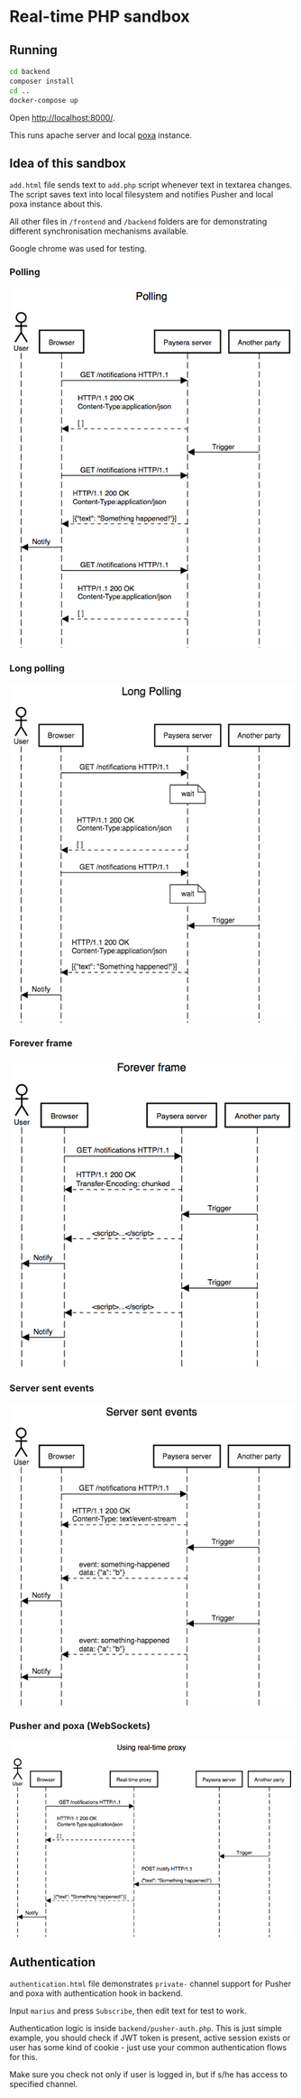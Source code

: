 # Real-time PHP sandbox

## Running

```bash
cd backend
composer install
cd ..
docker-compose up
```

Open [http://localhost:8000/](http://localhost:8000/).

This runs apache server and local [poxa](https://github.com/edgurgel/poxa) instance.

## Idea of this sandbox

`add.html` file sends text to `add.php` script whenever text in textarea changes. The script saves text into
local filesystem and notifies Pusher and local poxa instance about this.

All other files in `/frontend` and `/backend` folders are for demonstrating different synchronisation mechanisms
available.

Google chrome was used for testing.

### Polling

![Polling](img/Polling.png)

### Long polling

![Long polling](img/Long%20Polling.png)

### Forever frame

![Forever frame](img/Forever%20frame.png)


### Server sent events

![Server sent events](img/Server%20sent%20events.png)

### Pusher and poxa (WebSockets)

![Using real-time proxy](img/Using%20real-time%20proxy.png)

## Authentication

`authentication.html` file demonstrates `private-` channel support for Pusher and poxa with authentication
hook in backend.

Input `marius` and press `Subscribe`, then edit text for test to work.

Authentication logic is inside `backend/pusher-auth.php`. This is just simple example, you should check if
JWT token is present, active session exists or user has some kind of cookie - just use your common authentication
flows for this.

Make sure you check not only if user is logged in, but if s/he has access to specified channel.
